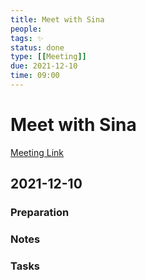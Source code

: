 ```yaml
---
title: Meet with Sina
people:
tags: ✨
status: done
type: [[Meeting]]
due: 2021-12-10
time: 09:00
---
```


# Meet with Sina

[Meeting Link]()

## 2021-12-10

### Preparation

### Notes

### Tasks
